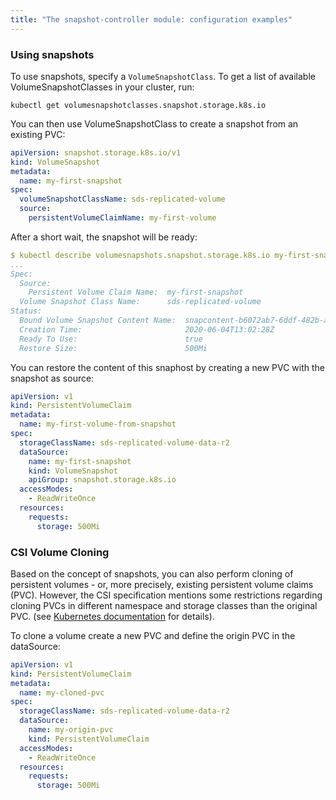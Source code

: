 ```yaml
---
title: "The snapshot-controller module: configuration examples"
---
```


### Using snapshots

To use snapshots, specify a `VolumeSnapshotClass`.
To get a list of available VolumeSnapshotClasses in your cluster, run:

```shell
kubectl get volumesnapshotclasses.snapshot.storage.k8s.io
```

You can then use VolumeSnapshotClass to create a snapshot from an existing PVC:

```yaml
apiVersion: snapshot.storage.k8s.io/v1
kind: VolumeSnapshot
metadata:
  name: my-first-snapshot
spec:
  volumeSnapshotClassName: sds-replicated-volume
  source:
    persistentVolumeClaimName: my-first-volume
```

After a short wait, the snapshot will be ready:

```yaml
$ kubectl describe volumesnapshots.snapshot.storage.k8s.io my-first-snapshot
...
Spec:
  Source:
    Persistent Volume Claim Name:  my-first-snapshot
  Volume Snapshot Class Name:      sds-replicated-volume
Status:
  Bound Volume Snapshot Content Name:  snapcontent-b6072ab7-6ddf-482b-a4e3-693088136d2c
  Creation Time:                       2020-06-04T13:02:28Z
  Ready To Use:                        true
  Restore Size:                        500Mi
```

You can restore the content of this snaphost by creating a new PVC with the snapshot as source:

```yaml
apiVersion: v1
kind: PersistentVolumeClaim
metadata:
  name: my-first-volume-from-snapshot
spec:
  storageClassName: sds-replicated-volume-data-r2
  dataSource:
    name: my-first-snapshot
    kind: VolumeSnapshot
    apiGroup: snapshot.storage.k8s.io
  accessModes:
    - ReadWriteOnce
  resources:
    requests:
      storage: 500Mi
```

### CSI Volume Cloning

Based on the concept of snapshots, you can also perform cloning of persistent volumes - or, more precisely, existing persistent volume claims (PVC).
However, the CSI specification mentions some restrictions regarding cloning PVCs in different namespace and storage classes than the original PVC.
(see [Kubernetes documentation](https://kubernetes.io/docs/concepts/storage/volume-pvc-datasource/) for details).

To clone a volume create a new PVC and define the origin PVC in the dataSource:

```yaml
apiVersion: v1
kind: PersistentVolumeClaim
metadata:
  name: my-cloned-pvc
spec:
  storageClassName: sds-replicated-volume-data-r2
  dataSource:
    name: my-origin-pvc
    kind: PersistentVolumeClaim
  accessModes:
    - ReadWriteOnce
  resources:
    requests:
      storage: 500Mi
```
